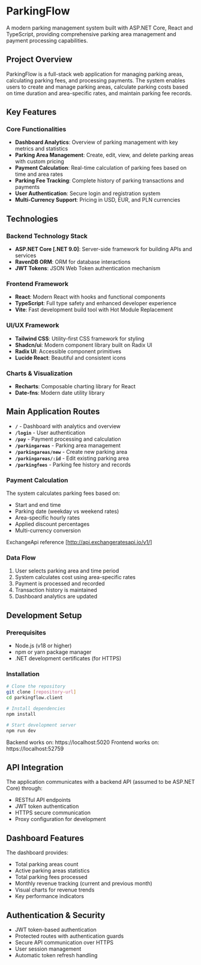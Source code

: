 # ParkingFlow

A modern parking management system built with ASP.NET Core, React and TypeScript, providing comprehensive parking area management and payment processing capabilities.

## Project Overview

ParkingFlow is a full-stack web application for managing parking areas, calculating parking fees, and processing payments. The system enables users to create and manage parking areas, calculate parking costs based on time duration and area-specific rates, and maintain parking fee records.

## Key Features

### Core Functionalities

- **Dashboard Analytics**: Overview of parking management with key metrics and statistics
- **Parking Area Management**: Create, edit, view, and delete parking areas with custom pricing
- **Payment Calculation**: Real-time calculation of parking fees based on time and area rates
- **Parking Fee Tracking**: Complete history of parking transactions and payments
- **User Authentication**: Secure login and registration system
- **Multi-Currency Support**: Pricing in USD, EUR, and PLN currencies

## Technologies

### Backend Technology Stack
- **ASP.NET Core [.NET 9.0]**: Server-side framework for building APIs and services
- **RavenDB ORM**: ORM for database interactions
- **JWT Tokens**: JSON Web Token authentication mechanism

### Frontend Framework
- **React**: Modern React with hooks and functional components
- **TypeScript**: Full type safety and enhanced developer experience
- **Vite**: Fast development build tool with Hot Module Replacement

### UI/UX Framework
- **Tailwind CSS**: Utility-first CSS framework for styling
- **Shadcn/ui**: Modern component library built on Radix UI
- **Radix UI**: Accessible component primitives
- **Lucide React**: Beautiful and consistent icons

### Charts & Visualization
- **Recharts**: Composable charting library for React
- **Date-fns**: Modern date utility library

## Main Application Routes

- **`/`** - Dashboard with analytics and overview
- **`/login`** - User authentication
- **`/pay`** - Payment processing and calculation
- **`/parkingareas`** - Parking area management
- **`/parkingareas/new`** - Create new parking area
- **`/parkingareas/:id`** - Edit existing parking area
- **`/parkingfees`** - Parking fee history and records

### Payment Calculation
The system calculates parking fees based on:
- Start and end time
- Parking date (weekday vs weekend rates)
- Area-specific hourly rates
- Applied discount percentages
- Multi-currency conversion

ExchangeApi reference [http://api.exchangeratesapi.io/v1/]

### Data Flow
1. User selects parking area and time period
2. System calculates cost using area-specific rates
3. Payment is processed and recorded
4. Transaction history is maintained
5. Dashboard analytics are updated

## Development Setup

### Prerequisites
- Node.js (v18 or higher)
- npm or yarn package manager
- .NET development certificates (for HTTPS)

### Installation
```bash
# Clone the repository
git clone [repository-url]
cd parkingflow.client

# Install dependencies
npm install

# Start development server
npm run dev
```
Backend works on: https://localhost:5020
Frontend works on: https://localhost:52759

## API Integration

The application communicates with a backend API (assumed to be ASP.NET Core) through:
- RESTful API endpoints
- JWT token authentication
- HTTPS secure communication
- Proxy configuration for development

## Dashboard Features

The dashboard provides:
- Total parking areas count
- Active parking areas statistics
- Total parking fees processed
- Monthly revenue tracking (current and previous month)
- Visual charts for revenue trends
- Key performance indicators

## Authentication & Security

- JWT token-based authentication
- Protected routes with authentication guards
- Secure API communication over HTTPS
- User session management
- Automatic token refresh handling
